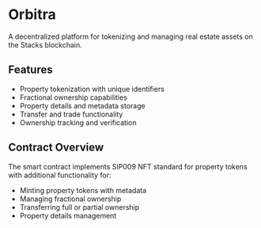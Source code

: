 # Orbitra

A decentralized platform for tokenizing and managing real estate assets on the Stacks blockchain.

## Features
- Property tokenization with unique identifiers
- Fractional ownership capabilities
- Property details and metadata storage
- Transfer and trade functionality
- Ownership tracking and verification

## Contract Overview
The smart contract implements SIP009 NFT standard for property tokens with additional functionality for:
- Minting property tokens with metadata
- Managing fractional ownership
- Transferring full or partial ownership
- Property details management